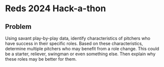 # Reds 2024 Hack-a-thon
## Problem
Using savant play-by-play data, identify characteristics of pitchers who have success in their specific roles. Based on these characteristics, determine multiple pitchers who may benefit from a role change. This 
could be a starter, reliever, swingman or even something else. Then explain why these roles may be better for them. 

